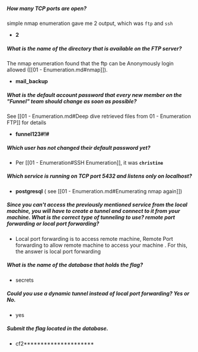 ##### How many TCP ports are open?
simple nmap enumeration gave me 2 output, which was `ftp` and `ssh`
-  **2**

##### What is the name of the directory that is available on the FTP server?
The nmap enumeration found that the ftp can be Anonymously login allowed ([[01 - Enumeration.md#nmap]]).
- **mail_backup**

##### What is the default account password that every new member on the "Funnel" team should change as soon as possible?
See [[01 - Enumeration.md#Deep dive retrieved files from 01 - Enumeration FTP]] for details
- **funnel123#!#**

##### Which user has not changed their default password yet?
- Per [[01 - Enumeration#SSH Enumeration]], it was **`christine`**

##### Which service is running on TCP port 5432 and listens only on localhost?
- **postgresql** ( see [[01 - Enumeration.md#Enumerating nmap again]])

##### Since you can't access the previously mentioned service from the local machine, you will have to create a tunnel and connect to it from your machine. What is the correct type of tunneling to use? remote port forwarding or local port forwarding?
- Local port forwarding is to access remote machine, Remote Port forwarding to allow remote machine to access your machine . For this, the answer is local port forwarding

##### What is the name of the database that holds the flag?
- secrets

##### Could you use a dynamic tunnel instead of local port forwarding? Yes or No.
- yes 

##### Submit the flag located in the database.
- cf2*********************

